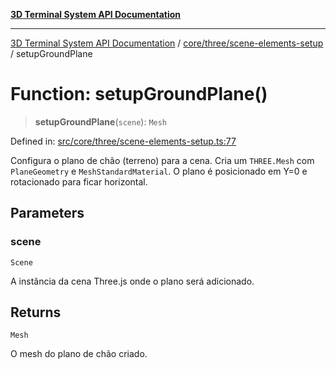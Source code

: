 [**3D Terminal System API Documentation**](../../../../README.md)

***

[3D Terminal System API Documentation](../../../../README.md) / [core/three/scene-elements-setup](../README.md) / setupGroundPlane

# Function: setupGroundPlane()

> **setupGroundPlane**(`scene`): `Mesh`

Defined in: [src/core/three/scene-elements-setup.ts:77](https://github.com/Dicommunitas/ThreeJS_Terminal_3D/blob/7f008de5f667c67ad17e0952a263ff2bb1038f7c/src/core/three/scene-elements-setup.ts#L77)

Configura o plano de chão (terreno) para a cena.
Cria um `THREE.Mesh` com `PlaneGeometry` e `MeshStandardMaterial`.
O plano é posicionado em Y=0 e rotacionado para ficar horizontal.

## Parameters

### scene

`Scene`

A instância da cena Three.js onde o plano será adicionado.

## Returns

`Mesh`

O mesh do plano de chão criado.
